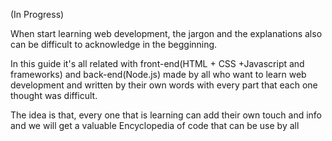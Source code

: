 (In Progress)

When start learning web development, the jargon and the explanations also can be difficult to acknowledge in the begginning.

In this guide it's all related with front-end(HTML + CSS +Javascript and frameworks) and back-end(Node.js) made by all who want to learn web development and written by their own words with every part that each one thought was difficult.

The idea is that, every one that is learning can add their own touch and info and we will get a valuable Encyclopedia of code that can be use by all

